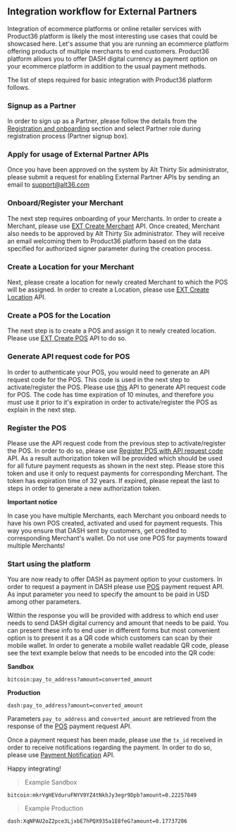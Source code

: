 ## Integration workflow for External Partners

Integration of ecommerce platforms or online retailer services with Product36 platform is likely the most interesting use cases that could be showcased here. Let's assume that you are running an ecommerce platform offering products of multiple merchants to end customers. Product36 platform allows you to offer DASH digital currency as payment option on your ecommerce platform in addition to the usual payment methods.

The list of steps required for basic integration with Product36 platform follows.

### Signup as a Partner

In order to sign up as a Partner, please follow the details from the [Registration and onboarding](#registration-and-onboarding) section and select Partner role during registration process (Partner signup box).

### Apply for usage of External Partner APIs

Once you have been approved on the system by Alt Thirty Six administrator, please submit a request for enabling External Partner APIs by sending an email to [support@alt36.com](malto:support@alt36.com)

### Onboard/Register your Merchant

The next step requires onboarding of your Merchants. In order to create a Merchant, please use [EXT Create Merchant](#ext-create-merchant) API. Once created, Merchant also needs to be approved by Alt Thirty Six administrator. They will receive an email welcoming them to Product36 platform based on the data specified for authorized signer parameter during the creation process.

### Create a Location for your Merchant

Next, please create a location for newly created Merchant to which the POS will be assigned. In order to create a Location, please use [EXT Create Location](#ext-create-location) API.

### Create a POS for the Location

The next step is to create a POS and assign it to newly created location. Please use [EXT Create POS](#ext-create-pos) API to do so.

### Generate API request code for POS

In order to authenticate your POS, you would need to generate an API request code for the POS. This code is used in the next step to activate/register the POS. Please use [this](#generate-pos-api-request-code) API to generate API request code for POS. The code has time expiration of 10 minutes, and therefore you must use it prior to it's expiration in order to activate/register the POS as explain in the next step.

### Register the POS

Please use the API request code from the previous step to activate/register the POS. In order to do so, please use [Register POS with API request code](#register-pos-with-api-request-code) API. As a result authorization token will be provided which should be used for all future payment requests as shown in the next step. Please store this token and use it only to request payments for corresponding Merchant. The token has expiration time of 32 years. If expired, please repeat the last to steps in order to generate a new authorization token.

**Important notice**

In case you have multiple Merchants, each Merchant you onboard needs to have his own POS created, activated and used for payment requests. This way you ensure that DASH sent by customers, get credited to corresponding Merchant's wallet. Do not use one POS for payments toward multiple Merchants!

### Start using the platform

You are now ready to offer DASH as payment option to your customers. In order to request a payment in DASH please use [POS](#pos) payment request API. As input parameter you need to specify the amount to be paid in USD among other parameters.

Within the response you will be provided with address to which end user needs to send DASH digital currency and amount that needs to be paid. You can present these info to end user in different forms but most convenient option is to present it as a QR code which customers can scan by their mobile wallet. In order to generate a mobile wallet readable QR code, please see the text example below that needs to be encoded into the QR code:

**Sandbox**

`bitcoin:pay_to_address?amount=converted_amount`

**Production**

`dash:pay_to_address?amount=converted_amount`

Parameters `pay_to_address` and `converted_amount` are retrieved from the response of the [POS](#pos) payment request API.

Once a payment request has been made, please use the `tx_id` received in order to receive notifications regarding the payment. In order to do so, please use [Payment Notification](#payment-notification) API.

Happy integrating!

> Example Sandbox

```
bitcoin:mkrVgHEVduruFNYV9YZ4tNkhJy3egr9Dpb?amount=0.22257849
```

> Example Production

```
dash:XqNPAU2oZ2pce3LjxbE7hPQX935a1E8feG?amount=0.17737206
```
